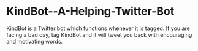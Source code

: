 # KindBot--A-Helping-Twitter-Bot
KindBot is a Twitter bot which functions whenever it is tagged. If you are facing a bad day, tag KindBot and it will tweet you back with encouraging and motivating words.
